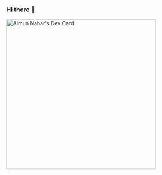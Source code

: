 ### Hi there 👋
<div align='left'>
  <a href="https://app.daily.dev/aimunnahar"><img src="https://api.daily.dev/devcards/9f5eb8690aa44584a8d8a3e660560b1c.png?r=5jp" width="400" alt="Aimun Nahar's Dev Card"/></a>
</div>
<!-- ###  🔭 I’m working at Quadrion Technologies as a Frontend Developer. 
### 🌱 I’m exploring Ml and AI 
### 👯 I’m looking to collaborate on open source projects.  -->


<!--
**aimun-naharr/aimun-naharr** is a ✨ _special_ ✨ repository because its `README.md` (this file) appears on your GitHub profile.

Here are some ideas to get you started:

- 🔭 I’m currently working on ...
- 🌱 I’m currently learning ...
- 👯 I’m looking to collaborate on ...
- 🤔 I’m looking for help with ...
- 💬 Ask me about ...
- 📫 How to reach me: ...
- 😄 Pronouns: ...
- ⚡ Fun fact: ...
-->
